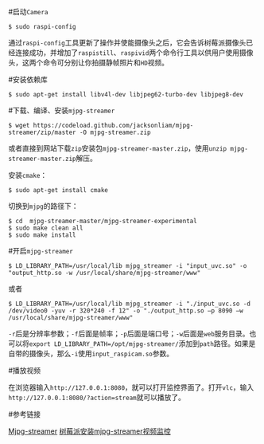 #启动`Camera`

```
$ sudo raspi-config
```
通过`raspi-config`工具更新了操作并使能摄像头之后，它会告诉树莓派摄像头已经连接成功，并增加了`raspistill`、`raspivid`两个命令行工具以供用户使用摄像头，这两个命令可分别让你拍摄静帧照片和`HD`视频。


#安装依赖库

```
$ sudo apt-get install libv4l-dev libjpeg62-turbo-dev libjpeg8-dev
```


#下载、编译、安装`mjpg-streamer`

```
$ wget https://codeload.github.com/jacksonliam/mjpg-streamer/zip/master -O mjpg-streamer.zip
```

或者直接到网站下载`zip`安装包`mjpg-streamer-master.zip`，使用`unzip mjpg-streamer-master.zip`解压。

安装`cmake`：
```
$ sudo apt-get install cmake
```

切换到`mjpg`的路径下：
```
$ cd  mjpg-streamer-master/mjpg-streamer-experimental
$ sudo make clean all
$ sudo make install
```


#开启`mjpg-streamer`

```
$ LD_LIBRARY_PATH=/usr/local/lib mjpg_streamer -i "input_uvc.so" -o "output_http.so -w /usr/local/share/mjpg-streamer/www"
```
或者
```
$ LD_LIBRARY_PATH=/usr/local/lib mjpg_streamer -i "./input_uvc.so -d /dev/video0 -yuv -r 320*240 -f 12" -o "./output_http.so –p 8090 –w  /usr/local/share/mjpg-streamer/www"
```

`-r`后是分辨率参数；`-f`后面是帧率；`-p`后面是端口号；`-w`后面是`web`服务目录。也可以将`export LD_LIBRARY_PATH=/opt/mjpg-streamer/`添加到`path`路径。如果是自带的摄像头，那么`-i`使用`input_raspicam.so`参数。


#播放视频

在浏览器输入`http://127.0.0.1:8080`，就可以打开监控界面了。打开`vlc`，输入`http://127.0.0.1:8080/?action=stream`就可以播放了。


#参考链接

[Mjpg-streamer](http://see.sl088.com/wiki/Mjpg-streamer)
[树莓派安装mjpg-streamer视频监控](http://www.tuicool.com/articles/UzMbIb)
